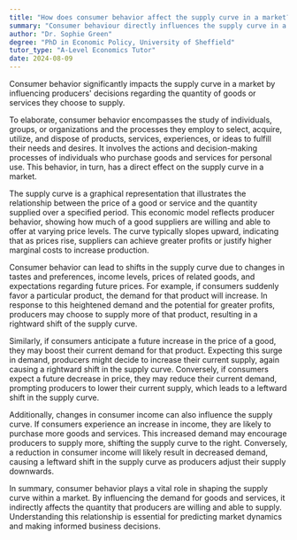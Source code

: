 ```yaml
---
title: "How does consumer behavior affect the supply curve in a market?"
summary: "Consumer behaviour directly influences the supply curve in a market by affecting producers' decisions on the quantity of goods or services to supply."
author: "Dr. Sophie Green"
degree: "PhD in Economic Policy, University of Sheffield"
tutor_type: "A-Level Economics Tutor"
date: 2024-08-09
---
```


Consumer behavior significantly impacts the supply curve in a market by influencing producers' decisions regarding the quantity of goods or services they choose to supply.

To elaborate, consumer behavior encompasses the study of individuals, groups, or organizations and the processes they employ to select, acquire, utilize, and dispose of products, services, experiences, or ideas to fulfill their needs and desires. It involves the actions and decision-making processes of individuals who purchase goods and services for personal use. This behavior, in turn, has a direct effect on the supply curve in a market.

The supply curve is a graphical representation that illustrates the relationship between the price of a good or service and the quantity supplied over a specified period. This economic model reflects producer behavior, showing how much of a good suppliers are willing and able to offer at varying price levels. The curve typically slopes upward, indicating that as prices rise, suppliers can achieve greater profits or justify higher marginal costs to increase production.

Consumer behavior can lead to shifts in the supply curve due to changes in tastes and preferences, income levels, prices of related goods, and expectations regarding future prices. For example, if consumers suddenly favor a particular product, the demand for that product will increase. In response to this heightened demand and the potential for greater profits, producers may choose to supply more of that product, resulting in a rightward shift of the supply curve.

Similarly, if consumers anticipate a future increase in the price of a good, they may boost their current demand for that product. Expecting this surge in demand, producers might decide to increase their current supply, again causing a rightward shift in the supply curve. Conversely, if consumers expect a future decrease in price, they may reduce their current demand, prompting producers to lower their current supply, which leads to a leftward shift in the supply curve.

Additionally, changes in consumer income can also influence the supply curve. If consumers experience an increase in income, they are likely to purchase more goods and services. This increased demand may encourage producers to supply more, shifting the supply curve to the right. Conversely, a reduction in consumer income will likely result in decreased demand, causing a leftward shift in the supply curve as producers adjust their supply downwards.

In summary, consumer behavior plays a vital role in shaping the supply curve within a market. By influencing the demand for goods and services, it indirectly affects the quantity that producers are willing and able to supply. Understanding this relationship is essential for predicting market dynamics and making informed business decisions.
    